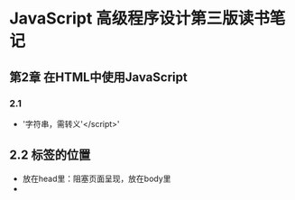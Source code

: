 # JavaScript 高级程序设计第三版读书笔记
## 第2章 在HTML中使用JavaScript
### 2.1
* <script>标签有6个属性： type('text/javascript')\src\defer\async\language(已废弃)\charset
* 不要在代码中出现'</script>'字符串，需转义'<\/script>'

## 2.2 标签的位置
* 放在head里：阻塞页面呈现，放在body里
* 